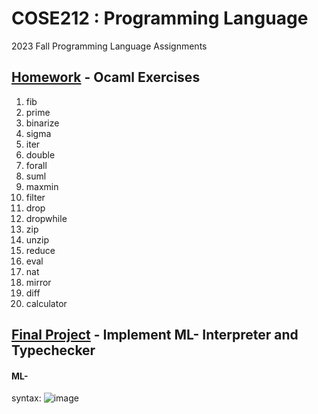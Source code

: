 # COSE212 : Programming Language
2023 Fall Programming Language Assignments
## [Homework](Exercise.ml) - Ocaml Exercises
1. fib
2. prime
3. binarize
4. sigma
5. iter
6. double
7. forall
8. suml
9. maxmin
10. filter
11. drop
12. dropwhile
13. zip
14. unzip
15. reduce
16. eval
17. nat
18. mirror
19. diff
20. calculator
## [Final Project](Final_Project.ml) - Implement ML- Interpreter and Typechecker
#### ML-
syntax:
![image](https://github.com/kemarine/KU1-2/assets/136975040/18c1ae1c-161b-4224-8fad-093cac833a67)
